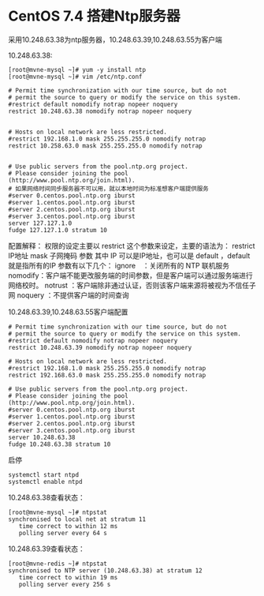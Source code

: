 # CentOS 7.4 搭建Ntp服务器

采用10.248.63.38为ntp服务器，10.248.63.39,10.248.63.55为客户端

10.248.63.38:

```
[root@mvne-mysql ~]# yum -y install ntp
[root@mvne-mysql ~]# vim /etc/ntp.conf 

# Permit time synchronization with our time source, but do not
# permit the source to query or modify the service on this system.
#restrict default nomodify notrap nopeer noquery
restrict 10.248.63.38 nomodify notrap nopeer noquery


# Hosts on local network are less restricted.
#restrict 192.168.1.0 mask 255.255.255.0 nomodify notrap
restrict 10.258.63.0 mask 255.255.255.0 nomodify notrap


# Use public servers from the pool.ntp.org project.
# Please consider joining the pool (http://www.pool.ntp.org/join.html).
# 如果网络时间同步服务器不可以用，就以本地时间为标准想客户端提供服务
#server 0.centos.pool.ntp.org iburst
#server 1.centos.pool.ntp.org iburst
#server 2.centos.pool.ntp.org iburst
#server 3.centos.pool.ntp.org iburst
server 127.127.1.0
fudge 127.127.1.0 stratum 10
```

配置解释：
权限的设定主要以 restrict 这个参数来设定，主要的语法为： 
restrict IP地址 mask 子网掩码 参数 
其中 IP 可以是IP地址，也可以是 default ，default 就是指所有的IP 
参数有以下几个： 
ignore　：关闭所有的 NTP 联机服务 
nomodify：客户端不能更改服务端的时间参数，但是客户端可以通过服务端进行网络校时。 
notrust ：客户端除非通过认证，否则该客户端来源将被视为不信任子网 
noquery ：不提供客户端的时间查询 



10.248.63.39,10.248.63.55客户端配置

```
# Permit time synchronization with our time source, but do not
# permit the source to query or modify the service on this system.
#restrict default nomodify notrap nopeer noquery
restrict 10.248.63.39 nomodify notrap nopeer noquery

# Hosts on local network are less restricted.
#restrict 192.168.1.0 mask 255.255.255.0 nomodify notrap
restrict 192.168.63.0 mask 255.255.255.0 nomodify notrap

# Use public servers from the pool.ntp.org project.
# Please consider joining the pool (http://www.pool.ntp.org/join.html).
#server 0.centos.pool.ntp.org iburst
#server 1.centos.pool.ntp.org iburst
#server 2.centos.pool.ntp.org iburst
#server 3.centos.pool.ntp.org iburst
server 10.248.63.38
fudge 10.248.63.38 stratum 10
```

启停

```
systemctl start ntpd
systemctl enable ntpd
```

10.248.63.38查看状态：

```
[root@mvne-mysql ~]# ntpstat
synchronised to local net at stratum 11 
   time correct to within 12 ms
   polling server every 64 s
```

10.248.63.39查看状态：

```
[root@mvne-redis ~]# ntpstat
synchronised to NTP server (10.248.63.38) at stratum 12 
   time correct to within 19 ms
   polling server every 256 s
```



